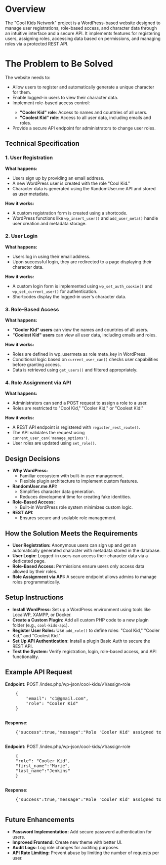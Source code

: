 <!DOCTYPE html>
<html lang="en">

<body>
    <h1>Overview</h1>
    <p>The "Cool Kids Network" project is a WordPress-based website designed to manage user registrations, role-based access, and character data through an intuitive interface and a secure API. It implements features for registering users, assigning roles, accessing data based on permissions, and managing roles via a protected REST API.</p>
 <h1>The Problem to Be Solved</h1>
    <p>The website needs to:</p>
    <ul>
        <li>Allow users to register and automatically generate a unique character for them.</li>
        <li>Enable logged-in users to view their character data.</li>
        <li>Implement role-based access control:</li>
        <ul>
            <li><strong>"Cooler Kid" role</strong>: Access to names and countries of all users.</li>
            <li><strong>"Coolest Kid" role</strong>: Access to all user data, including emails and roles.</li>
        </ul>
        <li>Provide a secure API endpoint for administrators to change user roles.</li>
    </ul>
    <h2>Technical Specification</h2>
    <h3>1. User Registration</h3>
    <p><strong>What happens:</strong></p>
    <ul>
        <li>Users sign up by providing an email address.</li>
        <li>A new WordPress user is created with the role "Cool Kid."</li>
        <li>Character data is generated using the RandomUser.me API and stored as user metadata.</li>
    </ul>
    <p><strong>How it works:</strong></p>
    <ul>
        <li>A custom registration form is created using a shortcode.</li>
        <li>WordPress functions like <code>wp_insert_user()</code> and <code>add_user_meta()</code> handle user creation and metadata storage.</li>
    </ul>
    <h3>2. User Login</h3>
    <p><strong>What happens:</strong></p>
    <ul>
        <li>Users log in using their email address.</li>
        <li>Upon successful login, they are redirected to a page displaying their character data.</li>
    </ul>
    <p><strong>How it works:</strong></p>
    <ul>
        <li>A custom login form is implemented using <code>wp_set_auth_cookie()</code> and <code>wp_set_current_user()</code> for authentication.</li>
        <li>Shortcodes display the logged-in user's character data.</li>
    </ul>
    <h3>3. Role-Based Access</h3>
    <p><strong>What happens:</strong></p>
    <ul>
        <li><strong>"Cooler Kid" users</strong> can view the names and countries of all users.</li>
        <li><strong>"Coolest Kid" users</strong> can view all user data, including emails and roles.</li>
    </ul>
    <p><strong>How it works:</strong></p>
    <ul>
        <li>Roles are defined in wp_usermeta as role meta_key in WordPress.</li>
        <li>Conditional logic based on <code>current_user_can()</code> checks user capabilities before granting access.</li>
        <li>Data is retrieved using <code>get_users()</code> and filtered appropriately.</li>
    </ul>
    <h3>4. Role Assignment via API</h3>
    <p><strong>What happens:</strong></p>
    <ul>
        <li>Administrators can send a POST request to assign a role to a user.</li>
        <li>Roles are restricted to "Cool Kid," "Cooler Kid," or "Coolest Kid."</li>
    </ul>
    <p><strong>How it works:</strong></p>
    <ul>
        <li>A REST API endpoint is registered with <code>register_rest_route()</code>.</li>
        <li>The API validates the request using <code>current_user_can('manage_options')</code>.</li>
        <li>User roles are updated using <code>set_role()</code>.</li>
    </ul>
    <h2>Design Decisions</h2>
    <ul>
        <li><strong>Why WordPress:</strong>
            <ul>
                <li>Familiar ecosystem with built-in user management.</li>
                <li>Flexible plugin architecture to implement custom features.</li>
            </ul>
        </li>
        <li><strong>RandomUser.me API:</strong>
            <ul>
                <li>Simplifies character data generation.</li>
                <li>Reduces development time for creating fake identities.</li>
            </ul>
        </li>
        <li><strong>Role-Based Access:</strong>
            <ul>
                <li>Built-in WordPress role system minimizes custom logic.</li>
            </ul>
        </li>
        <li><strong>REST API:</strong>
            <ul>
                <li>Ensures secure and scalable role management.</li>
            </ul>
        </li>
    </ul>
    <h2>How the Solution Meets the Requirements</h2>
    <ul>
        <li><strong>User Registration:</strong> Anonymous users can sign up and get an automatically generated character with metadata stored in the database.</li>
        <li><strong>User Login:</strong> Logged-in users can access their character data via a dedicated page.</li>
        <li><strong>Role-Based Access:</strong> Permissions ensure users only access data allowed by their roles.</li>
        <li><strong>Role Assignment via API:</strong> A secure endpoint allows admins to manage roles programmatically.</li>
    </ul>
    <h2>Setup Instructions</h2>
    <ul>
        <li><strong>Install WordPress:</strong> Set up a WordPress environment using tools like LocalWP, XAMPP, or Docker.</li>
        <li><strong>Create a Custom Plugin:</strong> Add all custom PHP code to a new plugin folder (e.g., <code>cool-kids-api</code>).</li>
        <li><strong>Register User Roles:</strong> Use <code>add_role()</code> to define roles: "Cool Kid," "Cooler Kid," and "Coolest Kid."</li>
        <li><strong>Set Up API Authentication:</strong> Install a plugin Basic Auth to secure the REST API.</li>
        <li><strong>Test the System:</strong> Verify registration, login, role-based access, and API functionality.</li>
    </ul>
<h2>Example API Request</h2>
    <p><strong>Endpoint:</strong> POST /index.php/wp-json/cool-kids/v1/assign-role</p>
    <pre>
    {
        "email": "c1@gmail.com",
        "role": "Cooler Kid"
    }
    </pre>
    <p><strong>Response:</strong></p>
    <pre>
    {"success":true,"message":"Role 'Cooler Kid' assigned to user r5@gmail.com."}
    </pre>
     <p><strong>Endpoint:</strong> POST /index.php/wp-json/cool-kids/v1/assign-role</p>
    <pre>
    {
    "role": "Cooler Kid",
    "first_name":"Marie",
    "last_name":"Jenkins"
    }
    </pre>
    <p><strong>Response:</strong></p>
    <pre>
    {"success":true,"message":"Role 'Cooler Kid' assigned to user r5@gmail.com."}
    </pre>
    <h2>Future Enhancements</h2>
    <ul>
        <li><strong>Password Implementation:</strong> Add secure password authentication for users.</li>
        <li><strong>Improved Frontend:</strong>  Create new theme with better UI.</li>
        <li><strong>Audit Logs:</strong> Log role changes for auditing purposes.</li>
        <li><strong>API Rate Limiting:</strong> Prevent abuse by limiting the number of requests per user.</li>
    </ul>
</body>
</html>
